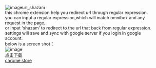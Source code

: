 ![image](https://github.com/hellopenggao/url_shazam/blob/master/icon.png)url_shazam<br/>
this chrome extension help you redirect url through regular expression.<br/>
you can input a regular expression,which will match omnibox and any request in the page.<br/>
or input 'shazam' to redirect to the url that back from regular expression.<br/>
settings will save and sync with google server if you login in google account.<br/>
below is a screen shot：<br/>
![image](https://github.com/hellopenggao/url_shazam/blob/master/example_UI.PNG)
<br/>
[点击下载](https://raw.githubusercontent.com/hellopenggao/inchina_read_offline_android_doc_helper/master/inchina_read_offline_android_doc_helper.crx)<br/>
[chrome store](https://chrome.google.com/webstore/detail/android%E7%A6%BB%E7%BA%BF%E6%96%87%E6%A1%A3%E7%95%85%E8%AF%BB%E5%8A%A9%E6%89%8B/gnlmkogaihccfldfiojfdpkjoncmnobc?utm_source=chrome-ntp-icon)

